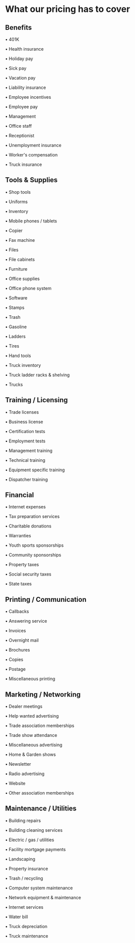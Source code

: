 # What our pricing has to cover

## Benefits

• 401K

• Health insurance

• Holiday pay

• Sick pay

• Vacation pay

• Liability insurance

• Employee incentives

• Employee pay

• Management

• Office staff

• Receptionist

• Unemployment insurance

• Worker's compensation

• Truck insurance

## Tools & Supplies

• Shop tools

• Uniforms

• Inventory

• Mobile phones / tablets

• Copier

• Fax machine

• Files

• File cabinets

• Furniture

• Office supplies

• Office phone system

• Software

• Stamps

• Trash

• Gasoline

• Ladders

• Tires

• Hand tools

• Truck inventory

• Truck ladder racks & shelving

• Trucks

## Training / Licensing

• Trade licenses

• Business license

• Certification tests

• Employment tests

• Management training

• Technical training

• Equipment specific training

• Dispatcher training

## Financial

• Internet expenses

• Tax preparation services

• Charitable donations

• Warranties

• Youth sports sponsorships

• Community sponsorships

• Property taxes

• Social security taxes

• State taxes

## Printing / Communication

• Callbacks

• Answering service

• Invoices

• Overnight mail

• Brochures

• Copies

• Postage

• Miscellaneous printing

## Marketing / Networking

• Dealer meetings

• Help wanted advertising

• Trade association memberships

• Trade show attendance

• Miscellaneous advertising

• Home & Garden shows

• Newsletter

• Radio advertising

• Website

• Other association memberships

## Maintenance / Utilities

• Building repairs

• Building cleaning services

• Electric / gas / utilities

• Facility mortgage payments

• Landscaping

• Property insurance

• Trash / recycling

• Computer system maintenance

• Network equipment & maintenance

• Internet services

• Water bill

• Truck depreciation

• Truck maintenance

